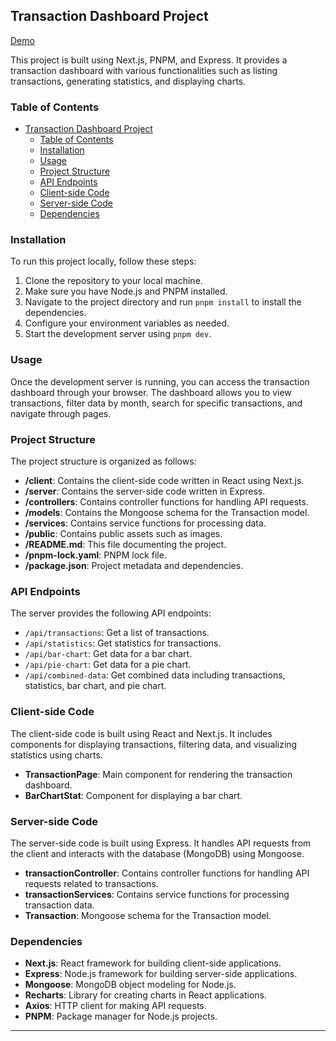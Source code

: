 
## Transaction Dashboard Project
[Demo](https://youtu.be/F6DNcFvp0Bg)

This project is built using Next.js, PNPM, and Express. It provides a transaction dashboard with various functionalities such as listing transactions, generating statistics, and displaying charts.

### Table of Contents

- [Transaction Dashboard Project](#transaction-dashboard-project)
  - [Table of Contents](#table-of-contents)
  - [Installation](#installation)
  - [Usage](#usage)
  - [Project Structure](#project-structure)
  - [API Endpoints](#api-endpoints)
  - [Client-side Code](#client-side-code)
  - [Server-side Code](#server-side-code)
  - [Dependencies](#dependencies)

### Installation

To run this project locally, follow these steps:

1. Clone the repository to your local machine.
2. Make sure you have Node.js and PNPM installed.
3. Navigate to the project directory and run `pnpm install` to install the dependencies.
4. Configure your environment variables as needed.
5. Start the development server using `pnpm dev`.

### Usage

Once the development server is running, you can access the transaction dashboard through your browser. The dashboard allows you to view transactions, filter data by month, search for specific transactions, and navigate through pages.

### Project Structure

The project structure is organized as follows:

- **/client**: Contains the client-side code written in React using Next.js.
- **/server**: Contains the server-side code written in Express.
- **/controllers**: Contains controller functions for handling API requests.
- **/models**: Contains the Mongoose schema for the Transaction model.
- **/services**: Contains service functions for processing data.
- **/public**: Contains public assets such as images.
- **/README.md**: This file documenting the project.
- **/pnpm-lock.yaml**: PNPM lock file.
- **/package.json**: Project metadata and dependencies.

### API Endpoints

The server provides the following API endpoints:

- `/api/transactions`: Get a list of transactions.
- `/api/statistics`: Get statistics for transactions.
- `/api/bar-chart`: Get data for a bar chart.
- `/api/pie-chart`: Get data for a pie chart.
- `/api/combined-data`: Get combined data including transactions, statistics, bar chart, and pie chart.

### Client-side Code

The client-side code is built using React and Next.js. It includes components for displaying transactions, filtering data, and visualizing statistics using charts.

- **TransactionPage**: Main component for rendering the transaction dashboard.
- **BarChartStat**: Component for displaying a bar chart.

### Server-side Code

The server-side code is built using Express. It handles API requests from the client and interacts with the database (MongoDB) using Mongoose.

- **transactionController**: Contains controller functions for handling API requests related to transactions.
- **transactionServices**: Contains service functions for processing transaction data.
- **Transaction**: Mongoose schema for the Transaction model.

### Dependencies

- **Next.js**: React framework for building client-side applications.
- **Express**: Node.js framework for building server-side applications.
- **Mongoose**: MongoDB object modeling for Node.js.
- **Recharts**: Library for creating charts in React applications.
- **Axios**: HTTP client for making API requests.
- **PNPM**: Package manager for Node.js projects.

---
